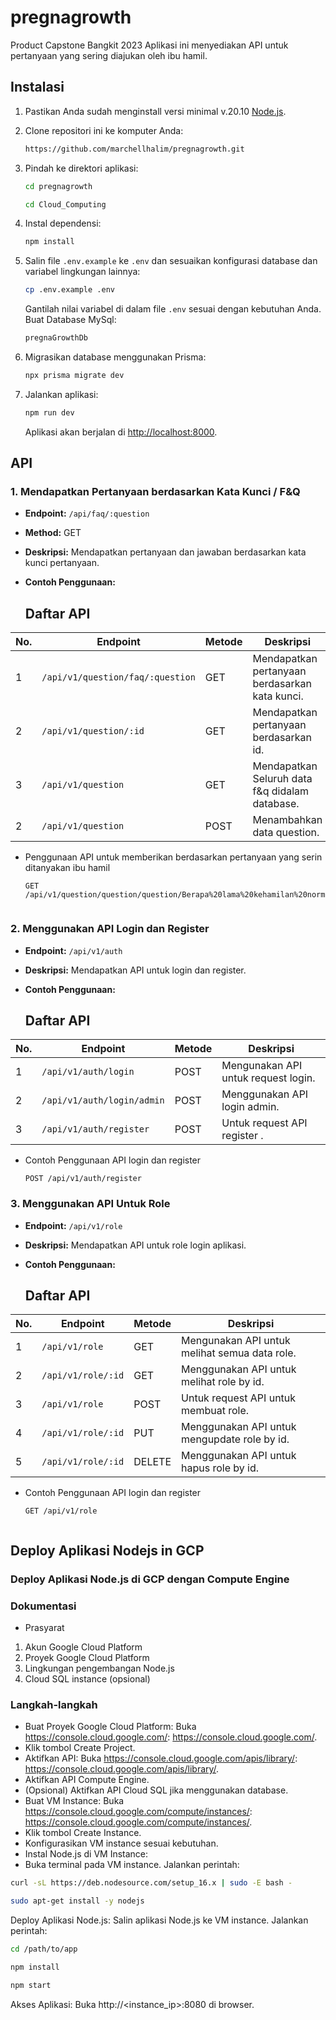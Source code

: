 # pregnagrowth
Product Capstone Bangkit 2023
Aplikasi ini menyediakan API untuk pertanyaan yang sering diajukan oleh ibu hamil.

## Instalasi

1. Pastikan Anda sudah menginstall versi minimal v.20.10 [Node.js](https://nodejs.org/).
2. Clone repositori ini ke komputer Anda:

    ```bash
    https://github.com/marchellhalim/pregnagrowth.git
    ```

3. Pindah ke direktori aplikasi:

    ```bash
    cd pregnagrowth
    ```
    ```bash
    cd Cloud_Computing
    ```

4. Instal dependensi:

    ```bash
    npm install
    ```

5. Salin file `.env.example` ke `.env` dan sesuaikan konfigurasi database dan variabel lingkungan lainnya:

    ```bash
    cp .env.example .env
    ```

    Gantilah nilai variabel di dalam file `.env` sesuai dengan kebutuhan Anda.
   Buat Database MySql:
    ```bash
    pregnaGrowthDb
    ```

7. Migrasikan database menggunakan Prisma:

    ```bash
    npx prisma migrate dev
    ```

8. Jalankan aplikasi:

    ```bash
    npm run dev
    ```

    Aplikasi akan berjalan di [http://localhost:8000](http://localhost:8000).

## API

### 1. Mendapatkan Pertanyaan berdasarkan Kata Kunci / F&Q

- **Endpoint:** `/api/faq/:question`
- **Method:** GET
- **Deskripsi:** Mendapatkan pertanyaan dan jawaban berdasarkan kata kunci pertanyaan.
- **Contoh Penggunaan:**


  ## Daftar API

| No.  | Endpoint                    | Metode | Deskripsi                                      |
|------|-----------------------------|--------|------------------------------------------------|
| 1    | `/api/v1/question/faq/:question`       | GET    | Mendapatkan pertanyaan berdasarkan kata kunci. |
| 2    | `/api/v1/question/:id`                 | GET    | Mendapatkan pertanyaan berdasarkan id.         |
| 3    | `/api/v1/question`                     | GET    | Mendapatkan Seluruh data f&q didalam database. |
| 2    | `/api/v1/question`                     | POST   | Menambahkan data question.                     |

- Penggunaan API untuk memberikan berdasarkan pertanyaan yang serin ditanyakan ibu hamil
  ```http
  GET /api/v1/question/question/question/Berapa%20lama%20kehamilan%20normal?


### 2. Menggunakan API Login dan Register

- **Endpoint:** `/api/v1/auth`
- **Deskripsi:** Mendapatkan API untuk login dan register.
- **Contoh Penggunaan:**


  ## Daftar API

| No.  | Endpoint                    | Metode | Deskripsi                                      |
|------|-----------------------------|--------|------------------------------------------------|
| 1    | `/api/v1/auth/login`        | POST   | Mengunakan API untuk request login.            |
| 2    | `/api/v1/auth/login/admin`  | POST   | Menggunakan API login admin.                   |
| 3    | `/api/v1/auth/register`     | POST   | Untuk request API register .                   |

- Contoh Penggunaan API login dan register
  ```http
  POST /api/v1/auth/register

### 3. Menggunakan API Untuk Role

- **Endpoint:** `/api/v1/role`
- **Deskripsi:** Mendapatkan API untuk role login aplikasi.
- **Contoh Penggunaan:**


  ## Daftar API

| No.  | Endpoint                    | Metode | Deskripsi                                      |
|------|-----------------------------|--------|------------------------------------------------|
| 1    | `/api/v1/role`        | GET   | Mengunakan API untuk melihat semua data role.         |
| 2    | `/api/v1/role/:id`    | GET   | Menggunakan API untuk melihat role by id.             |
| 3    | `/api/v1/role`        | POST  | Untuk request API untuk membuat role.                 |
| 4    | `/api/v1/role/:id`    | PUT   | Menggunakan API untuk mengupdate role by id.          |
| 5    | `/api/v1/role/:id`    | DELETE| Menggunakan API untuk hapus role by id.               |

- Contoh Penggunaan API login dan register
  ```http
  GET /api/v1/role


## Deploy Aplikasi Nodejs in GCP
### Deploy Aplikasi Node.js di GCP dengan Compute Engine

### Dokumentasi

- Prasyarat
1. Akun Google Cloud Platform
2. Proyek Google Cloud Platform
3. Lingkungan pengembangan Node.js
4. Cloud SQL instance (opsional)

### Langkah-langkah

- Buat Proyek Google Cloud Platform:
    Buka https://console.cloud.google.com/: https://console.cloud.google.com/.
- Klik tombol Create Project.
- Aktifkan API:
    Buka https://console.cloud.google.com/apis/library/: https://console.cloud.google.com/apis/library/.
- Aktifkan API Compute Engine.
- (Opsional) Aktifkan API Cloud SQL jika menggunakan database.
- Buat VM Instance:
    Buka https://console.cloud.google.com/compute/instances/: https://console.cloud.google.com/compute/instances/.
- Klik tombol Create Instance.
- Konfigurasikan VM instance sesuai kebutuhan.
- Instal Node.js di VM Instance:
- Buka terminal pada VM instance.
    Jalankan perintah:
```bash
curl -sL https://deb.nodesource.com/setup_16.x | sudo -E bash -
```
```bash
sudo apt-get install -y nodejs
```
Deploy Aplikasi Node.js:
Salin aplikasi Node.js ke VM instance.
Jalankan perintah:
```bash
cd /path/to/app
```
```bash
npm install
```
```bash
npm start
```
Akses Aplikasi:
Buka http://<instance_ip>:8080 di browser.
